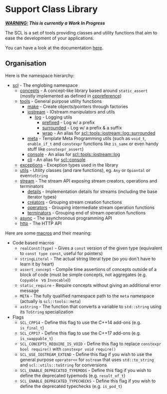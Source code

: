 # Support Class Library
***<u>WARNING:</u> This is currently a Work In Progress***



The SCL is a set of tools providing classes and utility functions that aim to ease the development of your applications.



You can have a look at the documentation [here](https://voltra.github.io/SupportClassLibrary/doc/html/).



## Organisation

Here is the namespace hierarchy:

* [scl](./include/scl/scl.hpp) - The englobing namespace
  * [concepts](./include/scl/concepts/concepts.hpp) - A concept-like library based around `static_assert` (mostly implemented as defined in [cppreference](https://en.cppreference.com/w/cpp/header/concepts))
  * [tools](./include/scl/tools/tools.hpp) - General purpose utility functions
    * [make](./include/scl/tools/make/make.hpp) - Create objects/pointers through factories
    * [iostream](./include/scl/tools/iostream/iostream.hpp) - IOstream manipulators and utils
      * [log](./include/scl/tool/iostream/log/log.hpp) - Logging utils
        * [prefixed](./include/scl/tool/iostream/log/prefixed.h) - Log w/ a prefix
        * [surrounded](./include/scl/tool/iostream/log/surrounded.h) - Log w/ a prefix & a suffix
        * [wrap](./include/scl/tool/iostream/log/log.hpp) - An alias for [scl::tools::iostream::log::surrounded](./include/scl/tool/iostream/log/surrounded.h)
    * [meta](./include/scl/tools/meta/meta.hpp) - Template Meta Programming utils (such as `void_t`, `enable_if_t` and `constexpr` functions like `is_same` or even handy stuff like `constexpr_assert`)
    * [console](./include/scl/tool/iostream/log/log.hpp) - An alias for [scl::tools::iostream::log](./include/scl/tool/iostream/log/log.hpp)
    * [cli](./include/scl/tool/iostream/log/log.hpp) - An alias for [scl::console](./include/scl/tool/iostream/log/log.hpp)
  * [exceptions](./include/scl/exceptions/exceptions.hpp) - Exception types used in the library
  * [utils](./include/scl/utils/utils.hpp) - Utility classes (and rare functions), eg. `Any` or `Opiontal` or even`toString`
  * [stream](./include/scl/stream/stream.hpp) - The stream API exposing stream creators, operations and terminators
    * [details](./include/scl/stream/details/details.hpp) - Implementation details for streams (including the base iterator types)
    * [creators](./include/scl/stream/creators/creators.hpp) - Grouping stream creation functions
    * [operators](./include/scl/stream/operators/operators.hpp) - Grouping intermediate stream operation functions
    * [terminators](./include/scl/stream/terminators/terminators.hpp) - Grouping end of stream operation functions 
  * [async](./include/scl/async/async.hpp) - The asynchronous programming API
  * [http]( ./include/scl/http/http.hpp ) - The HTTP API



Here are some [macros](./include/scl/macros.h) and their meaning:

* Code based macros
  * `realConst(type)` - Gives a `const` version of the given type (equivalent to `const type const`, useful for pointers)
  * `stringLiteral` - The actual string literal type (so you don't have to learn it by heart)
  * `assert_concept` - Compile time assertions of concepts outside of a block of code (must be simple concepts, not aggregates (e.g. `Copyable ` vs `Invocable`))
  * `static_require` - Require concepts without giving an additional error message
  * `META` - The fully qualified namespace path to the `meta` namespace (actually is `scl::tools::meta`)
  * `asString` - The function that converts a variable to `std::string` using its `ToString` specialization
* Flags
  * `SCL_CPP14` - Define this flag to use the C++14 add-ons (e.g. `is_final_t`)
  * `SCL_CPP17` - Define this flag to use the C++17 add-ons (e.g. `is_swappable_t`)
  * `SCL_CONCEPTS_REQUIRE_IS_VOID` - Define this flag to replace `constexpr bool require()` with `constexpr void require()`
  * `SCL_USE_IOSTREAM_EXTEND` - Define this flag if you wish to use the general purpose `operator<<` for `ostream` that uses `std::to_string` and `scl::utils::toString` for conversions
  * `SCL_ENABLE_DEPRECATED_TYPEMODS` - Define this flag if you wish to define the deprecated typemods (e.g. `result_of_t`)
  * `SCL_ENABLE_DEPRECATED_TYPECHECKS` - Define this flag if you wish to define the deprecated typechecks (e.g. `is_pod_t`)

